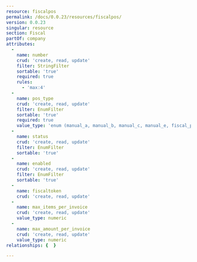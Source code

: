 ```yaml
---
resource: fiscalpos
permalink: /docs/0.0.23/resources/fiscalpos/
version: 0.0.23
singular: resource
section: Fiscal
partOf: company
attributes:
  -
    name: number
    crud: 'create, read, update'
    filter: StringFilter
    sortable: 'true'
    required: true
    rules:
      - 'max:4'
  -
    name: pos_type
    crud: 'create, read, update'
    filter: EnumFilter
    sortable: 'true'
    required: true
    value_type: 'enum (manual_a, manual_b, manual_c, manual_e, fiscal_printer, electronic)'
  -
    name: status
    crud: 'create, read, update'
    filter: EnumFilter
    sortable: 'true'
  -
    name: enabled
    crud: 'create, read, update'
    filter: EnumFilter
    sortable: 'true'
  -
    name: fiscaltoken
    crud: 'create, read, update'
  -
    name: max_items_per_invoice
    crud: 'create, read, update'
    value_type: numeric
  -
    name: max_amount_per_invoice
    crud: 'create, read, update'
    value_type: numeric
relationships: {  }

---
```

